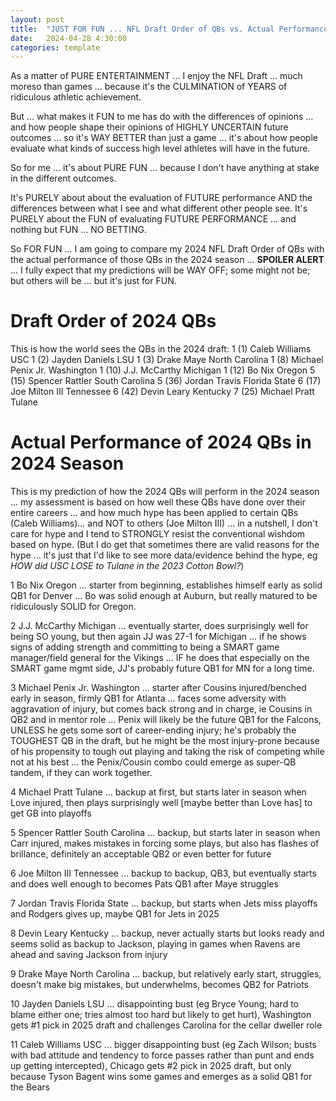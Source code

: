 ```yaml
---
layout: post
title:  "JUST FOR FUN ... NFL Draft Order of QBs vs. Actual Performance in 2024 Season"
date:   2024-04-28 4:30:00
categories: template
---
```



As a matter of PURE ENTERTAINMENT ... I enjoy the NFL Draft ... much moreso than games ... because it's the CULMINATION of YEARS of ridiculous athletic achievement.

But ... what makes it FUN to me has do with the differences of opinions ... and how people shape their opinions of HIGHLY UNCERTAIN future outcomes ... so it's WAY BETTER than just a game ... it's about how people evaluate what kinds of success high level athletes will have in the future.

So for me ... it's about PURE FUN ... because I don't have anything at stake in the different outcomes. 

It's PURELY about about the evaluation of FUTURE performance AND the differences between what I see and what different other people see.  It's PURELY about the FUN of evaluating FUTURE PERFORMANCE ... and nothing but FUN ... NO BETTING. 

So FOR FUN ... I am going to compare my 2024 NFL Draft Order of QBs with the actual performance of those QBs in the 2024 season ... **SPOILER ALERT** ... I fully expect that my predictions will be WAY OFF; some might not be; but others will be ... but it's just for FUN.

# Draft Order of 2024 QBs

This is how the world sees the QBs in the 2024 draft:
1 (1) Caleb Williams USC
1 (2) Jayden Daniels LSU
1 (3) Drake Maye North Carolina
1 (8) Michael Penix Jr. Washington
1 (10) J.J. McCarthy Michigan
1 (12) Bo Nix Oregon
5 (15) Spencer Rattler South Carolina
5 (36) Jordan Travis Florida State
6 (17) Joe Milton III Tennessee
6 (42) Devin Leary Kentucky
7 (25) Michael Pratt Tulane


# Actual Performance of 2024 QBs in 2024 Season

This is my prediction of how the 2024 QBs will perform in the 2024 season ... my assessment is based on how well these QBs have done over their entire careers ... and how much hype has been applied to certain QBs (Caleb Williams)... and NOT to others (Joe Milton III) ... in a nutshell, I don't care for hype and I tend to STRONGLY resist the conventional wishdom based on hype. (But I do get that sometimes there are valid reasons for the hype ... it's just that I'd like to see more data/evidence behind the hype, eg *HOW did USC LOSE to Tulane in the 2023 Cotton Bowl?*)

1 Bo Nix Oregon ... starter from beginning, establishes himself early as solid QB1 for Denver ... Bo was solid enough at Auburn, but really matured to be ridiculously SOLID for Oregon.

2 J.J. McCarthy Michigan ... eventually starter, does surprisingly well for being SO young, but then again JJ was 27-1 for Michigan ... if he shows signs of adding strength and committing to being a SMART game manager/field general for the Vikings ... IF he does that especially on the SMART game mgmt side, JJ's probably future QB1 for MN for a long time.

3 Michael Penix Jr. Washington ... starter after Cousins injured/benched early in season, firmly QB1 for Atlanta ... faces some adversity with aggravation of injury, but comes back strong and in charge, ie Cousins in QB2 and in mentor role ... Penix will likely be the future QB1 for the Falcons, UNLESS he gets some sort of career-ending injury; he's probably the TOUGHEST QB in the draft, but he might be the most injury-prone because of his propensity to tough out playing and taking the risk of competing while not at his best ... the Penix/Cousin combo could emerge as super-QB tandem, if they can work together.

4 Michael Pratt Tulane ... backup at first, but starts later in season when Love injured, then plays surprisingly well [maybe better than Love has] to get GB into playoffs

5 Spencer Rattler South Carolina ... backup, but starts later in season when Carr injured, makes mistakes in forcing some plays, but also has flashes of brillance, definitely an acceptable QB2 or even better for future

6 Joe Milton III Tennessee ... backup to backup, QB3, but eventually starts and does well enough to becomes Pats QB1 after Maye struggles

7 Jordan Travis Florida State ... backup, but starts when Jets miss playoffs and Rodgers gives up, maybe QB1 for Jets in 2025  

8 Devin Leary Kentucky ... backup, never actually starts but looks ready and seems solid as backup to Jackson, playing in games when Ravens are ahead and saving Jackson from injury

9 Drake Maye North Carolina ... backup, but relatively early start, struggles, doesn't make big mistakes, but underwhelms, becomes QB2 for Patriots

10 Jayden Daniels LSU ... disappointing bust (eg Bryce Young; hard to blame either one; tries almost too hard but likely to get hurt), Washington gets #1 pick in 2025 draft and challenges Carolina for the cellar dweller role

11 Caleb Williams USC ... bigger disappointing bust (eg Zach Wilson; busts with bad attitude and tendency to force passes rather than punt and ends up getting intercepted), Chicago gets #2 pick in 2025 draft, but only because Tyson Bagent wins some games and emerges as a solid QB1 for the Bears
